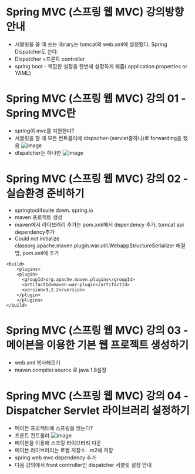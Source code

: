 # Spring MVC (스프링 웹 MVC) 강의방향 안내
* 서블릿을 쓸 때 쓰는 library는 tomcat의 web.xml에 설정했다. Spring Dispatcher도 쓴다.
* Dispatcher =프론트 controller
* spring boot - 복잡한 설정을 한번에 설정하게 해줌( application.properties or YAML)

# Spring MVC (스프링 웹 MVC) 강의 01 - Spring MVC란
* spring이 mvc를 지원한다?
* 서블릿을 할 때 모든 컨트롤러에 dispacher-(servlet중하나)로 forwarding을 했음
![image](https://user-images.githubusercontent.com/40667871/220619255-927527d7-83fe-4856-a68d-6c6dc8915ded.png)
* dIspatcher는 하나만
![image](https://user-images.githubusercontent.com/40667871/220619973-859ac5b5-149c-4af3-8b9b-c0b3dca7b8b7.png)

# Spring MVC (스프링 웹 MVC) 강의 02 - 실습환경 준비하기
* springtool4suite down.  spring.io
* maven 프로젝트 생성
* maven에서 라이브러리 추가는 pom.xml에서 dependency 추가, tomcat api dependency추가
* Could not initialize classorg.apache.maven.plugin.war.util.WebappStructureSerializer 해결법, pom.xml에 추가
```
<build>
	<plugins>
    <plugin>
      <groupId>org.apache.maven.plugins</groupId>
      <artifactId>maven-war-plugin</artifactId>
      <version>3.2.2</version>
    </plugin>
	</plugins>
</build>
```
# Spring MVC (스프링 웹 MVC) 강의 03 - 메이븐을 이용한 기본 웹 프로젝트 생성하기
* web.xml 복사해오기
* maven.compiler.source 로 java 1.8설정

# Spring MVC (스프링 웹 MVC) 강의 04 - Dispatcher Servlet 라이브러리 설정하기
* 메이븐 프로젝트에 스프링을 얹는다?
* 프론트 컨트롤러
![image](https://user-images.githubusercontent.com/40667871/220641628-12e626ec-e2af-4477-8c49-18e24d24263f.png)
* 메이븐을 이용해 스프링 라이브러리 다운
* 메이븐 라이브러리는 로컬 저장소. .m2에 저장
* spring web mvc dependency 추가
* 다음 강의에서 front controller인 dispatcher 서블릿 설정 안내
